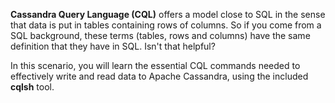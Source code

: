 **Cassandra Query Language (CQL)** offers a model close to SQL in the sense that data is put in tables containing rows of columns. So if you come from a SQL background, these terms (tables, rows and columns) have the same definition that they have in SQL. Isn't that helpful?

In this scenario, you will learn the essential CQL commands needed to effectively write and read data to Apache Cassandra, using the included **cqlsh** tool.
